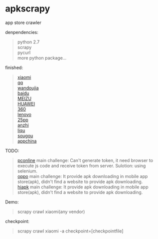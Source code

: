 # apkscrapy
app store crawler  
  
denpendencies:  
>python 2.7  
>scrapy  
>pycurl  
>more python package...  
  
finished:  
>[xiaomi](http://app.mi.com/)  
>[qq](https://sj.qq.com/myapp/index.htm)  
>[wandoujia](https://www.wandoujia.com)  
>[baidu](https://shouji.baidu.com)  
>[MEIZU](http://app.meizu.com/)   
>[HUAWEI](http://app.hicloud.com/)  
>[360](http://zhushou.360.cn/)  
>[lenovo](https://www.lenovomm.com/)  
>[25pp](https://www.25pp.com/android/)  
>[anzhi](http://www.anzhi.com/)  
>[liqu](https://www.liqucn.com/)  
>[sougou](http://zhushou.sogou.com/apps)  
>[appchina](http://www.appchina.com/)  
  
  
TODO:  
>[pconline](https://dl.pconline.com.cn/android/)  main challenge: Can't generate token, it need browser to execute js code and receive token from server.  Sulotion: using selenium.  
>[oppo](https://store.oppomobile.com/) main challenge: It provide apk downloading in mobile app store(apk), didn't find a website to provide apk downloading.  
>[hiapk](http://apk.hiapk.com/)  main challenge: It provide apk downloading in mobile app store(apk), didn't find a website to provide apk downloading.  
    
Demo:  
>scrapy crawl xiaomi(any vendor)  

checkpoint:  
>scrapy crawl xiaomi -a checkpoint=[checkpointfile]
